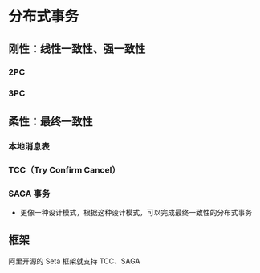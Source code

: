 # 分布式事务

## 刚性：线性一致性、强一致性

### 2PC

### 3PC

## 柔性：最终一致性

### 本地消息表

### TCC（Try  Confirm Cancel）

### SAGA 事务

* 更像一种设计模式，根据这种设计模式，可以完成最终一致性的分布式事务



## 框架

阿里开源的 Seta 框架就支持 TCC、SAGA

